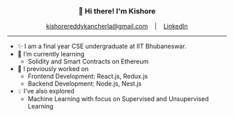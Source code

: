 <h3 align="center"> 👋 Hi there! I'm Kishore </h3>
<p align="center">
<a href="mailto:kishorereddykancherla@gmail.com" target="_blank"> kishorereddykancherla@gmail.com</a>
&nbsp;&nbsp; | &nbsp;&nbsp;
<a href="https://www.linkedin.com/in/kkishorereddy/" target="_blank"> LinkedIn</a>
</p>

---
<!--
**kancherlakishorereddy/kancherlakishorereddy** is a ✨ _special_ ✨ repository because its `README.md` (this file) appears on your GitHub profile.

Here are some ideas to get you started:

- 👯 I’m looking to collaborate on ...
- 🤔 I’m looking for help with ...
- 💬 Ask me about ...
- 😄 Pronouns: ...
- ⚡ Fun fact: ...
-->
<ul>
<li>
✨ I am a final year CSE undergraduate  at IIT Bhubaneswar.
</li>
<li>
    🌱 I’m currently learning
    <ul>
	    <li>Solidity and Smart Contracts on Ethereum</li>
    </ul>
</li>
<li>
    🔭 I previously worked on
    <ul>
      <li>Frontend Development: React.js, Redux.js</li>
      <li>Backend Development: Node.js, Nest.js</li>
    </ul>
</li>
<li>
    💡 I've also explored
    <ul>
      <li>Machine Learning with focus on Supervised and Unsupervised Learning</li>
    </ul>
</li>
</ul>

